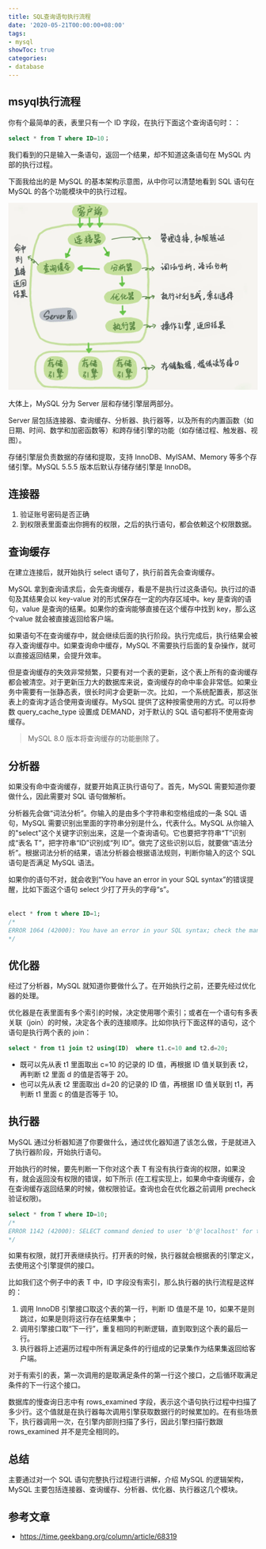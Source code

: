 ```yaml
---
title: SQL查询语句执行流程
date: '2020-05-21T00:00:00+08:00'
tags:
- mysql
showToc: true
categories:
- database
---
```



## msyql执行流程

你有个最简单的表，表里只有一个 ID 字段，在执行下面这个查询语句时：：

```sql
select * from T where ID=10；
```

我们看到的只是输入一条语句，返回一个结果，却不知道这条语句在 MySQL 内部的执行过程。

下面我给出的是 MySQL 的基本架构示意图，从中你可以清楚地看到 SQL 语句在 MySQL 的各个功能模块中的执行过程。

![](/images/38d96a46-fa16-4ba4-8387-a766566d030d.png)

大体上，MySQL 分为 Server 层和存储引擎层两部分。

Server 层包括连接器、查询缓存、分析器、执行器等，以及所有的内置函数（如日期、时间、数学和加密函数等）和跨存储引擎的功能（如存储过程、触发器、视图）。

存储引擎层负责数据的存储和提取，支持 InnoDB、MyISAM、Memory 等多个存储引擎。MySQL 5.5.5 版本后默认存储存储引擎是 InnoDB。

## 连接器

1. 验证账号密码是否正确
2. 到权限表里面查出你拥有的权限，之后的执行语句，都会依赖这个权限数据。

## 查询缓存

在建立连接后，就开始执行 select 语句了，执行前首先会查询缓存。

MySQL 拿到查询请求后，会先查询缓存，看是不是执行过这条语句。执行过的语句及其结果会以 key-value 对的形式保存在一定的内存区域中。key 是查询的语句，value 是查询的结果。如果你的查询能够直接在这个缓存中找到 key，那么这个value 就会被直接返回给客户端。

如果语句不在查询缓存中，就会继续后面的执行阶段。执行完成后，执行结果会被存入查询缓存中。如果查询命中缓存，MySQL 不需要执行后面的复杂操作，就可以直接返回结果，会提升效率。

但是查询缓存的失效非常频繁，只要有对一个表的更新，这个表上所有的查询缓存都会被清空。对于更新压力大的数据库来说，查询缓存的命中率会非常低。如果业务中需要有一张静态表，很长时间才会更新一次。比如，一个系统配置表，那这张表上的查询才适合使用查询缓存。MySQL 提供了这种按需使用的方式。可以将参数 query_cache_type 设置成 DEMAND，对于默认的 SQL 语句都将不使用查询缓存。

>  MySQL 8.0 版本将查询缓存的功能删除了。

## 分析器

如果没有命中查询缓存，就要开始真正执行语句了。首先，MySQL 需要知道你要做什么，因此需要对 SQL 语句做解析。

分析器先会做“词法分析”。你输入的是由多个字符串和空格组成的一条 SQL 语句，MySQL 需要识别出里面的字符串分别是什么，代表什么。MySQL 从你输入的"select"这个关键字识别出来，这是一个查询语句。它也要把字符串“T”识别成“表名 T”，把字符串“ID”识别成“列 ID”。做完了这些识别以后，就要做“语法分析”。根据词法分析的结果，语法分析器会根据语法规则，判断你输入的这个 SQL 语句是否满足 MySQL 语法。

如果你的语句不对，就会收到“You have an error in your SQL syntax”的错误提醒，比如下面这个语句 select 少打了开头的字母“s”。

```sql

elect * from t where ID=1;
/*
ERROR 1064 (42000): You have an error in your SQL syntax; check the manual that corresponds to your MySQL server version for the right syntax to use near 'elect * from t where ID=1' at line 1
*/
```

## 优化器

经过了分析器，MySQL 就知道你要做什么了。在开始执行之前，还要先经过优化器的处理。

优化器是在表里面有多个索引的时候，决定使用哪个索引；或者在一个语句有多表关联（join）的时候，决定各个表的连接顺序。比如你执行下面这样的语句，这个语句是执行两个表的 join：

```sql
select * from t1 join t2 using(ID)  where t1.c=10 and t2.d=20;
```

- 既可以先从表 t1 里面取出 c=10 的记录的 ID 值，再根据 ID 值关联到表 t2，再判断 t2 里面 d 的值是否等于 20。
- 也可以先从表 t2 里面取出 d=20 的记录的 ID 值，再根据 ID 值关联到 t1，再判断 t1 里面 c 的值是否等于 10。

## 执行器

MySQL 通过分析器知道了你要做什么，通过优化器知道了该怎么做，于是就进入了执行器阶段，开始执行语句。

开始执行的时候，要先判断一下你对这个表 T 有没有执行查询的权限，如果没有，就会返回没有权限的错误，如下所示 (在工程实现上，如果命中查询缓存，会在查询缓存返回结果的时候，做权限验证。查询也会在优化器之前调用 precheck 验证权限)。

```sql
select * from T where ID=10;
/*
ERROR 1142 (42000): SELECT command denied to user 'b'@'localhost' for table 'T'
*/
```

如果有权限，就打开表继续执行。打开表的时候，执行器就会根据表的引擎定义，去使用这个引擎提供的接口。

比如我们这个例子中的表 T 中，ID 字段没有索引，那么执行器的执行流程是这样的：

1. 调用 InnoDB 引擎接口取这个表的第一行，判断 ID 值是不是 10，如果不是则跳过，如果是则将这行存在结果集中；
2. 调用引擎接口取“下一行”，重复相同的判断逻辑，直到取到这个表的最后一行。
3. 执行器将上述遍历过程中所有满足条件的行组成的记录集作为结果集返回给客户端。

对于有索引的表，第一次调用的是取满足条件的第一行这个接口，之后循环取满足条件的下一行这个接口。

数据库的慢查询日志中有 rows_examined 字段，表示这个语句执行过程中扫描了多少行。这个值就是在执行器每次调用引擎获取数据行的时候累加的。在有些场景下，执行器调用一次，在引擎内部则扫描了多行，因此引擎扫描行数跟 rows_examined 并不是完全相同的。

## 总结

主要通过对一个 SQL 语句完整执行过程进行讲解，介绍 MySQL 的逻辑架构，MySQL 主要包括连接器、查询缓存、分析器、优化器、执行器这几个模块。



## 参考文章

- https://time.geekbang.org/column/article/68319

